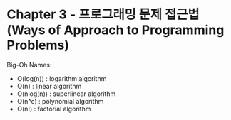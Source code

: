 # Chapter 3 - 프로그래밍 문제 접근법(Ways of Approach to Programming Problems)

Big-Oh Names:

- O(log(n)) : logarithm algorithm
- O(n) : linear algorithm
- O(nlog(n)) : superlinear algorithm
- O(n^c) : polynomial algorithm
- O(n!) : factorial algorithm

